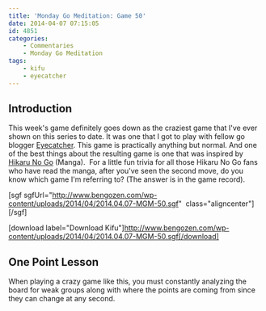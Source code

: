 ```yaml
---
title: 'Monday Go Meditation: Game 50'
date: 2014-04-07 07:15:05
id: 4851
categories:
	- Commentaries
	- Monday Go Meditation
tags:
	- kifu
	- eyecatcher
---
```


## Introduction

This week's game definitely goes down as the craziest game that I've ever shown on this series to date. It was one that I got to play with fellow go blogger [Eyecatcher](http://www.truthandgo.com "Eyecatcher"). This game is practically anything but normal. And one of the best things about the resulting game is one that was inspired by [Hikaru No Go](http://en.wikipedia.org/wiki/Hikaru_no_Go "Hikaru no Go Wikipedia") (Manga).  For a little fun trivia for all those Hikaru No Go fans who have read the manga, after you've seen the second move, do you know which game I'm referring to? (The answer is in the game record).

[sgf sgfUrl="http://www.bengozen.com/wp-content/uploads/2014/04/2014.04.07-MGM-50.sgf"  class="aligncenter"][/sgf]

[download label="Download Kifu"]http://www.bengozen.com/wp-content/uploads/2014/04/2014.04.07-MGM-50.sgf[/download]

## **One Point Lesson**

When playing a crazy game like this, you must constantly analyzing the board for weak groups along with where the points are coming from since they can change at any second.